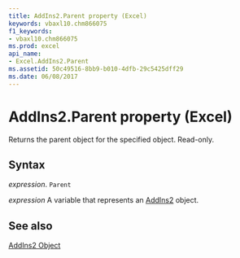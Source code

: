 ```yaml
---
title: AddIns2.Parent property (Excel)
keywords: vbaxl10.chm866075
f1_keywords:
- vbaxl10.chm866075
ms.prod: excel
api_name:
- Excel.AddIns2.Parent
ms.assetid: 50c49516-8bb9-b010-4dfb-29c5425dff29
ms.date: 06/08/2017
---
```



# AddIns2.Parent property (Excel)

Returns the parent object for the specified object. Read-only.


## Syntax

 _expression_. `Parent`

 _expression_ A variable that represents an [AddIns2](Excel.AddIns2.md) object.


## See also


[AddIns2 Object](Excel.AddIns2.md)

